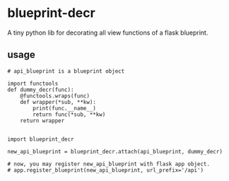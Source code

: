 # blueprint-decr

A tiny python lib for decorating all view functions of a flask blueprint.

## usage
```
# api_blueprint is a blueprint object

import functools
def dummy_decr(func):
    @functools.wraps(func)
    def wrapper(*sub, **kw):
        print(func.__name__)
        return func(*sub, **kw)
    return wrapper


import blueprint_decr

new_api_blueprint = blueprint_decr.attach(api_blueprint, dummy_decr)

# now, you may register new_api_blueprint with flask app object.
# app.register_blueprint(new_api_blueprint, url_prefix='/api')
```